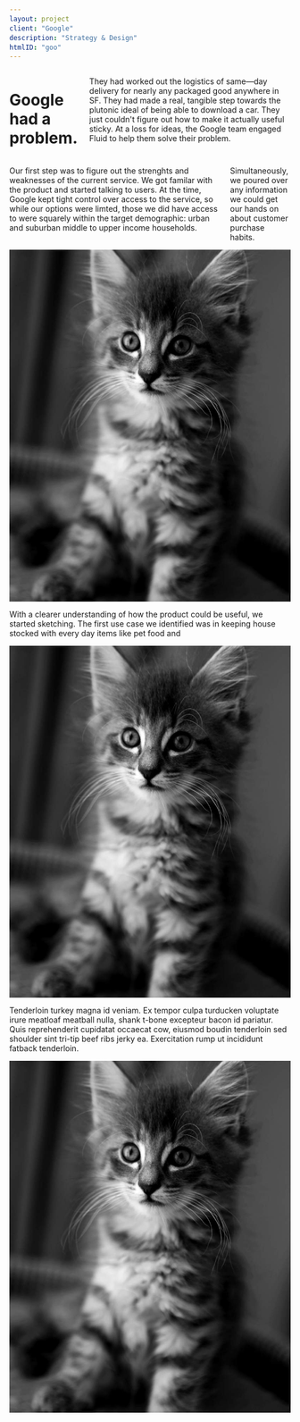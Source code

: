 ```yaml
---
layout: project
client: "Google"
description: "Strategy & Design"
htmlID: "goo"
---
```


<div class="row">
	<div class="columns">
		<h1>Google had a problem.</h1>
		<p class="lede">
			They had worked out the logistics of same&#8212;day delivery for nearly any packaged good anywhere in SF. They had made a real, tangible step towards the plutonic ideal of being able to download a car. They just couldn't figure out how to make it <span class="strikethrough">actually useful</span> sticky. At a loss for ideas, the Google team engaged Fluid to help them solve their problem.
		</p>
	</div>
</div>
<div class="row">
	<div class="large-3 push-9 columns">
		<p>
			Our first step was to figure out the strenghts and weaknesses of the current service. We got familar with the product and started talking to users. At the time, Google kept tight control over access to the service, so while our options were limted, those we did have access to were squarely within the target demographic: urban and suburban middle to upper income households.
		</p>
		<p>
			Simultaneously, we poured over any information we could get our hands on about customer purchase habits.
		</p>
	</div>
	<div class="large-9 pull-3 columns">
		<img src="/img/1000.jpg" />
	</div>
</div>
<div class="row">
	<div class="large-3 push-9 columns">
		<p>
			With a clearer understanding of how the product could be useful, we started sketching. The first use case we identified was in keeping  house stocked with every day items like pet food and
		</p>
	</div>
	<div class="large-9 pull-3 columns">
		<img src="/img/1000.jpg" />
	</div>
</div>
<div class="row">
	<div class="large-3 push-9 columns">
		<p>
			Tenderloin turkey magna id veniam. Ex tempor culpa turducken voluptate irure meatloaf meatball nulla, shank t-bone excepteur bacon id pariatur. Quis reprehenderit cupidatat occaecat cow, eiusmod boudin tenderloin sed shoulder sint tri-tip beef ribs jerky ea. Exercitation rump ut incididunt fatback tenderloin.
		</p>
	</div>
	<div class="large-9 pull-3 columns">
		<img src="/img/1000.jpg" />
	</div>
</div>

